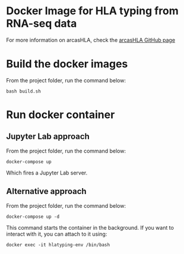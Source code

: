 # Docker Image for HLA typing from RNA-seq data

For more information on arcasHLA, check the [arcasHLA GitHub page](https://github.com/RabadanLab/arcasHLA/tree/master)

# Build the docker images

From the project folder, run the command below:

```bash build.sh```

# Run docker container

## Jupyter Lab approach

From the project folder, run the command below:

```docker-compose up```

Which fires a Jupyter Lab server.

## Alternative approach

From the project folder, run the command below:

```docker-compose up -d```

This command starts the container in the background. If you want to interact with it, you can attach to it using:

```docker exec -it hlatyping-env /bin/bash```